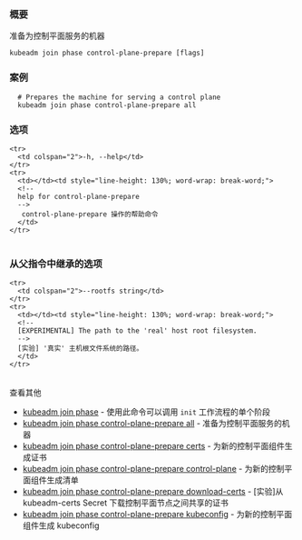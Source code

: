 
<!--
### Synopsis
-->
### 概要

<!--
Prepare the machine for serving a control plane
-->
准备为控制平面服务的机器

```
kubeadm join phase control-plane-prepare [flags]
```

<!--
### Examples
-->
### 案例

```
  # Prepares the machine for serving a control plane
  kubeadm join phase control-plane-prepare all
```

<!--
### Options
-->
### 选项

<table style="width: 100%; table-layout: fixed;">
  <colgroup>
    <col span="1" style="width: 10px;" />
    <col span="1" />
  </colgroup>
  <tbody>

    <tr>
      <td colspan="2">-h, --help</td>
    </tr>
    <tr>
      <td></td><td style="line-height: 130%; word-wrap: break-word;">
      <!--
      help for control-plane-prepare
      -->
       control-plane-prepare 操作的帮助命令
      </td>
    </tr>

  </tbody>
</table>



<!--
### Options inherited from parent commands
-->
### 从父指令中继承的选项

<table style="width: 100%; table-layout: fixed;">
  <colgroup>
    <col span="1" style="width: 10px;" />
    <col span="1" />
  </colgroup>
  <tbody>

    <tr>
      <td colspan="2">--rootfs string</td>
    </tr>
    <tr>
      <td></td><td style="line-height: 130%; word-wrap: break-word;">
      <!--
      [EXPERIMENTAL] The path to the 'real' host root filesystem.
      -->
      [实验] '真实' 主机根文件系统的路径。
      </td>
    </tr>

  </tbody>
</table>



<!--
SEE ALSO
-->
查看其他

<!--
* [kubeadm join phase](kubeadm_join_phase.md)	 - Use this command to invoke single phase of the join workflow
* [kubeadm join phase control-plane-prepare all](kubeadm_join_phase_control-plane-prepare_all.md)	 - Prepare the machine for serving a control plane
* [kubeadm join phase control-plane-prepare certs](kubeadm_join_phase_control-plane-prepare_certs.md)	 - Generate the certificates for the new control plane components
* [kubeadm join phase control-plane-prepare control-plane](kubeadm_join_phase_control-plane-prepare_control-plane.md)	 - Generate the manifests for the new control plane components
* [kubeadm join phase control-plane-prepare download-certs](kubeadm_join_phase_control-plane-prepare_download-certs.md)	 - [EXPERIMENTAL] Download certificates shared among control-plane nodes from the kubeadm-certs Secret
* [kubeadm join phase control-plane-prepare kubeconfig](kubeadm_join_phase_control-plane-prepare_kubeconfig.md)	 - Generate the kubeconfig for the new control plane components
-->
* [kubeadm join phase](kubeadm_join_phase.md)	 - 使用此命令可以调用 `init` 工作流程的单个阶段
* [kubeadm join phase control-plane-prepare all](kubeadm_join_phase_control-plane-prepare_all.md)	 - 准备为控制平面服务的机器
* [kubeadm join phase control-plane-prepare certs](kubeadm_join_phase_control-plane-prepare_certs.md)	 - 为新的控制平面组件生成证书
* [kubeadm join phase control-plane-prepare control-plane](kubeadm_join_phase_control-plane-prepare_control-plane.md)	 - 为新的控制平面组件生成清单
* [kubeadm join phase control-plane-prepare download-certs](kubeadm_join_phase_control-plane-prepare_download-certs.md)	 - [实验]从 kubeadm-certs Secret 下载控制平面节点之间共享的证书
* [kubeadm join phase control-plane-prepare kubeconfig](kubeadm_join_phase_control-plane-prepare_kubeconfig.md)	 - 为新的控制平面组件生成 kubeconfig

